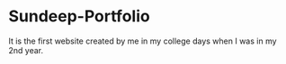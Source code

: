 # Sundeep-Portfolio
It is the first website created by me in my college days when I was in my 2nd year.

